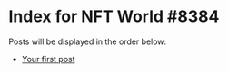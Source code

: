 # Index for NFT World #8384
Posts will be displayed in the order below:

- [Your first post](./001-first.md)

